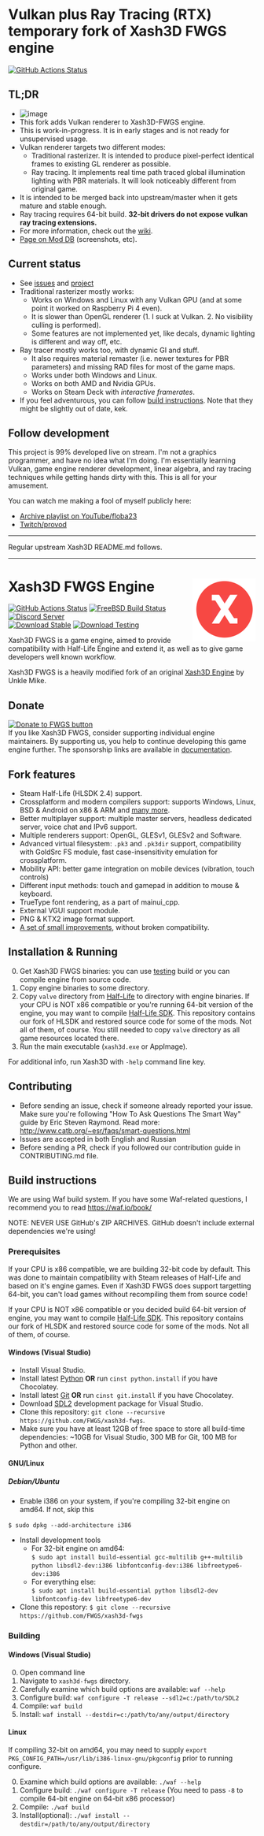 # Vulkan plus Ray Tracing (RTX) temporary fork of Xash3D FWGS engine
[![GitHub Actions Status](https://github.com/w23/xash3d-fwgs/actions/workflows/c-cpp.yml/badge.svg)](https://github.com/w23/xash3d-fwgs/actions/workflows/c-cpp.yml)

## TL;DR
- ![image](https://github.com/w23/xash3d-fwgs/assets/321361/12200b56-df80-4d33-b433-71f5690fb4f5)
- This fork adds Vulkan renderer to Xash3D-FWGS engine.
- This is work-in-progress. It is in early stages and is not ready for unsupervised usage.
- Vulkan renderer targets two different modes:
  - Traditional rasterizer. It is intended to produce pixel-perfect identical frames to existing GL renderer as possible.
  - Ray tracing. It implements real time path traced global illumination lighting with PBR materials. It will look noticeably different from original game.
- It is intended to be merged back into upstream/master when it gets mature and stable enough.
- Ray tracing requires 64-bit build. **32-bit drivers do not expose vulkan ray tracing extensions.**
- For more information, check out the [wiki](https://github.com/w23/xash3d-fwgs/wiki).
- [Page on Mod DB](https://www.moddb.com/mods/half-life-rtx) (screenshots, etc).

## Current status
- See [issues](https://github.com/w23/xash3d-fwgs/issues) and [project](https://github.com/users/w23/projects/2/views/12)
- Traditional rasterizer mostly works:
	- Works on Windows and Linux with any Vulkan GPU (and at some point it worked on Raspberry Pi 4 even).
	- It is slower than OpenGL renderer (1. I suck at Vulkan. 2. No visibility culling is performed).
	- Some features are not implemented yet, like decals, dynamic lighting is different and way off, etc.
- Ray tracer mostly works too, with dynamic GI and stuff.
	- It also requires material remaster (i.e. newer textures for PBR parameters) and missing RAD files for most of the game maps.
	- Works under both Windows and Linux.
	- Works on both AMD and Nvidia GPUs.
	- Works on Steam Deck with _interactive framerates_.
- If you feel adventurous, you can follow [build instructions](https://github.com/w23/xash3d-fwgs/wiki/How-to-build-a-64bit). Note that they might be slightly out of date, kek.

## Follow development
This project is 99% developed live on stream. I'm not a graphics programmer, and have no idea what I'm doing. I'm essentially learning Vulkan, game engine renderer development, linear algebra, and ray tracing techniques while getting hands dirty with this. This is all for your amusement.

You can watch me making a fool of myself publicly here:
- [Archive playlist on YouTube/floba23](https://www.youtube.com/playlist?list=PLP0z1CQXyu5CrDa522FklxbOC0SM_Manl)
- [Twitch/provod](https://twitch.tv/provod)

---

Regular upstream Xash3D README.md follows.

---

# Xash3D FWGS Engine <img align="right" width="128" height="128" src="https://github.com/FWGS/xash3d-fwgs/raw/master/game_launch/icon-xash-material.png" alt="Xash3D FWGS icon" />
[![GitHub Actions Status](https://github.com/FWGS/xash3d-fwgs/actions/workflows/c-cpp.yml/badge.svg)](https://github.com/FWGS/xash3d-fwgs/actions/workflows/c-cpp.yml) [![FreeBSD Build Status](https://img.shields.io/cirrus/github/FWGS/xash3d-fwgs?label=freebsd%20build)](https://cirrus-ci.com/github/FWGS/xash3d-fwgs) [![Discord Server](https://img.shields.io/discord/355697768582610945.svg)](http://fwgsdiscord.mentality.rip/) \
[![Download Stable](https://img.shields.io/badge/download-stable-yellow)](https://github.com/FWGS/xash3d-fwgs/releases/latest) [![Download Testing](https://img.shields.io/badge/downloads-testing-orange)](https://github.com/FWGS/xash3d-fwgs/releases/tag/continuous)

Xash3D FWGS is a game engine, aimed to provide compatibility with Half-Life Engine and extend it, as well as to give game developers well known workflow.

Xash3D FWGS is a heavily modified fork of an original [Xash3D Engine](https://www.moddb.com/engines/xash3d-engine) by Unkle Mike.

## Donate
[![Donate to FWGS button](https://img.shields.io/badge/Donate_to_FWGS-%3C3-magenta)](Documentation/donate.md) \
If you like Xash3D FWGS, consider supporting individual engine maintainers. By supporting us, you help to continue developing this game engine further. The sponsorship links are available in [documentation](Documentation/donate.md).

## Fork features
* Steam Half-Life (HLSDK 2.4) support.
* Crossplatform and modern compilers support: supports Windows, Linux, BSD & Android on x86 & ARM and [many more](Documentation/ports.md).
* Better multiplayer support: multiple master servers, headless dedicated server, voice chat and IPv6 support.
* Multiple renderers support: OpenGL, GLESv1, GLESv2 and Software.
* Advanced virtual filesystem: `.pk3` and `.pk3dir` support, compatibility with GoldSrc FS module, fast case-insensitivity emulation for crossplatform.
* Mobility API: better game integration on mobile devices (vibration, touch controls)
* Different input methods: touch and gamepad in addition to mouse & keyboard.
* TrueType font rendering, as a part of mainui_cpp.
* External VGUI support module.
* PNG & KTX2 image format support.
* [A set of small improvements](Documentation/), without broken compatibility.

## Installation & Running
0) Get Xash3D FWGS binaries: you can use [testing](https://github.com/FWGS/xash3d-fwgs/releases/tag/continuous) build or you can compile engine from source code.
1) Copy engine binaries to some directory.
2) Copy `valve` directory from [Half-Life](https://store.steampowered.com/app/70/HalfLife/) to directory with engine binaries.
If your CPU is NOT x86 compatible or you're running 64-bit version of the engine, you may want to compile [Half-Life SDK](https://github.com/FWGS/hlsdk-portable).
This repository contains our fork of HLSDK and restored source code for some of the mods. Not all of them, of course.
You still needed to copy `valve` directory as all game resources located there.
3) Run the main executable (`xash3d.exe` or AppImage).

For additional info, run Xash3D with `-help` command line key.

## Contributing
* Before sending an issue, check if someone already reported your issue. Make sure you're following "How To Ask Questions The Smart Way" guide by Eric Steven Raymond. Read more: http://www.catb.org/~esr/faqs/smart-questions.html
* Issues are accepted in both English and Russian
* Before sending a PR, check if you followed our contribution guide in CONTRIBUTING.md file.

## Build instructions
We are using Waf build system. If you have some Waf-related questions, I recommend you to read https://waf.io/book/

NOTE: NEVER USE GitHub's ZIP ARCHIVES. GitHub doesn't include external dependencies we're using!

### Prerequisites

If your CPU is x86 compatible, we are building 32-bit code by default. This was done to maintain compatibility with Steam releases of Half-Life and based on it's engine games.
Even if Xash3D FWGS does support targetting 64-bit, you can't load games without recompiling them from source code!

If your CPU is NOT x86 compatible or you decided build 64-bit version of engine, you may want to compile [Half-Life SDK](https://github.com/FWGS/hlsdk-portable).
This repository contains our fork of HLSDK and restored source code for some of the mods. Not all of them, of course.

#### Windows (Visual Studio)
* Install Visual Studio.
* Install latest [Python](https://python.org) **OR** run `cinst python.install` if you have Chocolatey.
* Install latest [Git](https://git-scm.com/download/win) **OR** run `cinst git.install` if you have Chocolatey.
* Download [SDL2](https://libsdl.org/download-2.0.php) development package for Visual Studio.
* Clone this repository: `git clone --recursive https://github.com/FWGS/xash3d-fwgs`.
* Make sure you have at least 12GB of free space to store all build-time dependencies: ~10GB for Visual Studio, 300 MB for Git, 100 MB for Python and other.

#### GNU/Linux
##### Debian/Ubuntu
* Enable i386 on your system, if you're compiling 32-bit engine on amd64. If not, skip this

`$ sudo dpkg --add-architecture i386`
* Install development tools
  * For 32-bit engine on amd64: \
    `$ sudo apt install build-essential gcc-multilib g++-multilib python libsdl2-dev:i386 libfontconfig-dev:i386 libfreetype6-dev:i386`
  * For everything else: \
    `$ sudo apt install build-essential python libsdl2-dev libfontconfig-dev libfreetype6-dev`
* Clone this repostory:
`$ git clone --recursive https://github.com/FWGS/xash3d-fwgs`

### Building
#### Windows (Visual Studio)
0) Open command line
1) Navigate to `xash3d-fwgs` directory.
2) Carefully examine which build options are available: `waf --help`
3) Configure build: `waf configure -T release --sdl2=c:/path/to/SDL2`
4) Compile: `waf build`
5) Install: `waf install --destdir=c:/path/to/any/output/directory`

#### Linux
If compiling 32-bit on amd64, you may need to supply `export PKG_CONFIG_PATH=/usr/lib/i386-linux-gnu/pkgconfig` prior to running configure.

0) Examine which build options are available: `./waf --help`
1) Configure build: `./waf configure -T release`
(You need to pass `-8` to compile 64-bit engine on 64-bit x86 processor)
2) Compile: `./waf build`
3) Install(optional): `./waf install --destdir=/path/to/any/output/directory`
